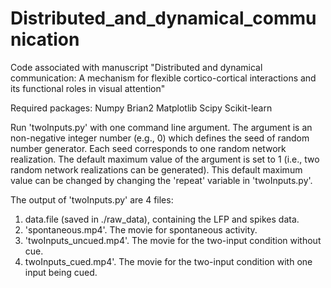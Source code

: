 # Distributed_and_dynamical_communication
Code associated with manuscript "Distributed and dynamical communication: A mechanism for flexible cortico-cortical interactions and its functional roles in visual attention"

Required packages:
Numpy Brian2 Matplotlib Scipy Scikit-learn 

Run 'twoInputs.py' with one command line argument. The argument is an non-negative integer number (e.g., 0) which defines the seed of random number generator. Each seed corresponds to one random network realization. The default maximum value of the argument is set to 1 (i.e., two random network realizations can be generated). This default maximum value can be changed by changing the 'repeat' variable in 'twoInputs.py'.

The output of 'twoInputs.py' are 4 files:
1. data.file (saved in ./raw_data), containing the LFP and spikes data.
2. 'spontaneous.mp4'. The movie for spontaneous activity.
3. 'twoInputs_uncued.mp4'. The movie for the two-input condition without cue.
4. twoInputs_cued.mp4'. The movie for the two-input condition with one input being cued.
